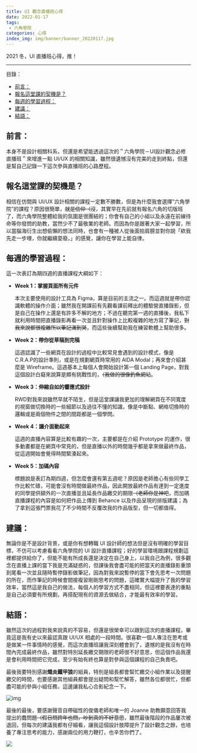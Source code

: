 ```yaml
---
title: UI 觀念直播班心得
date: 2022-01-17
tags:
 - 六角學院
categories: 心得
index_img: img/banner/banner_20220117.jpg
---
```


2021 冬，UI 直播班心得，推！

<!--more-->
---
<div class="toc">
<p class="toc-title">目錄：</p>

- [前言：](#前言：)
- [報名這堂課的契機是？](#報名這堂課的契機是？)
- [每週的學習過程：](#每週的學習過程：)
- [建議：](#建議：)
- [結語：](#結語：)
</div>


## 前言：

本身不是設計相關科系，但還是希望能透過這次的＂六角學院－UI設計觀念必修直播班＂來增進一點 UI/UX 的相關知識，雖然很遺憾沒有完美的走到終點，但還是幫自己記錄一下這次參與直播班的心路歷程。

## 報名這堂課的契機是？

相信在仿間與 UI/UX 設計相關的課程一定數不勝數，但是為什麼我會選擇”六角學院”的課程？原因很簡單，~~就是信仰（沒~~，其實早在先前就有報名六角的切版班了，而六角學院整體給我的氛圍是很團結的；你會有自己的小組以及永遠在前線待命等你發問的助教，當然少不了最敬業的老師。而因為你是跟著大家一起學習，所以當腦海衍生出想偷懶的想法同時，也會有一種被人從後面拍肩膀並對你說「欸我先走一步哩，你就繼續耍廢。」的感覺，讓你在學習上能自律。

## 每週的學習過程：

這一次表訂為期四週的直播課程大綱如下：

- **Week 1：掌握頁面所有元件**

  本次主要使用的設計工具為 Figma，算是目前的主流之一。而這週就是帶你認識軟體的操作介面；雖然我在開課前有先觀看課前釋出的體驗營直播錄影，但是自己在操作上還是有許多不解的地方；不過在聽完第一週的直播後，我私下就利用時間把直播錄影再看一次並且針對操作上比較複雜的地方寫了筆記，~~對我來說都很複雜所以筆記滿到哭~~，而這些後續幫助我在練習軟體上幫助很多。

- **Week 2：帶你從草稿到完稿**

  這週認識了一些網頁在設計的過程中比較常見會遇到的設計模式，像是C.R.A.P的設計準則，或是在規劃網頁時常用的 AIDA Modal；再來會介紹甚麼是 Wireframe。這週基本上每個人會開始設計第一個 Landing Page，對我這個設計白癡來說算是頗有挑戰性的，~~（我做的很像釣魚網站~~。

- **Week 3：伸縮自如的響應式設計**

  RWD對我來說雖然早就不陌生，但是這堂課讓我更加的理解網頁在不同寬度的視窗做切換時的一些細節以及過往不懂的知識，像是中斷點、網格切換時的邏輯或是兩個物件之間的間距都是一個學問。

- **Week 4：讓介面動起來**

  這週的直播內容算是比較有趣的一次，主要都是在介紹 Prototype 的運作，很多動畫都是在網頁中常見的，但是直播以外的時間幾乎都是拿來做最終作品，從這週開始會覺得時間緊湊起來。

- **Week 5：加碼內容**

  標題說是表訂為期四週，但怎麼會還有第五週呢？原因是老師擔心有些同學工作比較忙碌，可能會沒有時間做最終作品，因此開放最終作品有達到一定進度的同學提供額外的一次直播並且延長作品繳交的期限~~（老師你是神吧~~，而加碼直播課程的內容是如何把作品上傳到 Behance 以及作品呈現的排版建議；為了拿到這張門票我花了不少時間不反覆改我的作品版型，但一切都值得。

## 建議：

無論你是不是設計背景，或是你有想轉職 UI 設計師的想法但是沒有明確的學習目標，不仿可以考慮看看六角學院的 UI 設計直播課程；好的學習環境跟課程規劃這裡都提供給你了，但能不能有所成長還是決定在自己身上，以我自己為例，很多觀念在直播上課的當下我是充滿疑惑的，但課後我會盡可能的把當天的直播錄影重頭到尾看一次並且隨時暫停錄影做筆記，因為對我來說暫停的當下會先思考一次問題的所在，而作筆記的時候會間接複習剛剛思考的問題，這確實大幅提升了我的學習效率，當然這是我自己的做法，每個人的學習方式不盡相同，但這裡要表達的重點是自己必須要有所規劃，再搭配現有的資源去做結合，才能最有效率的學習。

## 結語：

雖然這次的過程對我來說真的不容易，但還是很榮幸可以跟到這次的直播課程，畢竟這是我有史以來最認真跟 UI/UX 相處的一段時間。很喜歡一個人專注在思考或是做某一件事情時的感覺，而這次直播班讓我深刻體會到了，遺憾的是我沒有在時間內完成最終作品，雖然對特別延長繳交期限的老師很不好意思，但這個作品我還是會利用時間把它完成，至少有始有終也算是對參與這個課程的自己負責吧。

最後我要特別感謝**熾炎鐵甲狼**的組員，特別是組長都會幫忙繳交小組作業以及提醒繳交的時間，也要感謝其他組員都會提出疑問和幫忙解答，雖然各位都很忙，但都盡可能的參與小組任務，這邊讓我私心合影紀念一下。

![img](https://i.imgur.com/kQuBKJ5.png)

最後的最後，要感謝聲音自帶磁性的俊儀老師和唯一的 Joanne 助教願意回答我提出的蠢問題~~（假日問跨年也問，吵到真的不好意思~~，雖然最後階段的作品屢次被退回，但每次的建議我都有仔細看，讓我這個設計肢障提升了設計觀念之餘，也培養了專注思考的能力，感謝兩位的用力鞭打，也辛苦你們了。

![](https://i.imgur.com/GIbWClM.png?1)